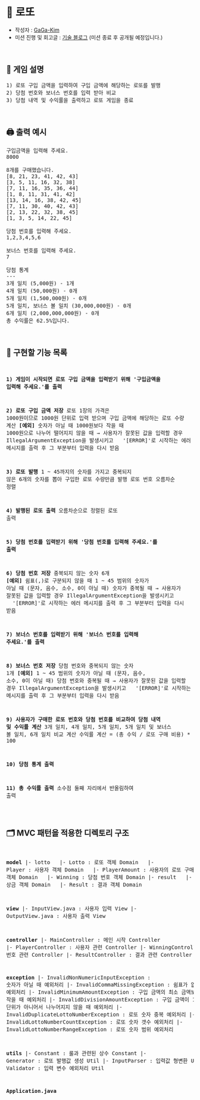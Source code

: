<h1> 🎰 로또 </h1>

- 작성자 : [GaGa-Kim](https://github.com/GaGa-Kim/java-lotto-6/tree/GaGa-Kim)
- 미션 진행 및 회고글 : [기술 블로그](https://gaga-kim.tistory.com/1677) (미션 종료 후 공개될 예정입니다.)

<br>

<h2> 📍 게임 설명 </h2>
<pre>
1) 로또 구입 금액을 입력하여 구입 금액에 해당하는 로또를 발행
2) 당첨 번호와 보너스 번호를 입력 받아 비교
3) 당첨 내역 및 수익률을 출력하고 로또 게임을 종료
</pre>

<br>

<h2> 🖨 출력 예시 </h2>

<pre>
구입금액을 입력해 주세요.
8000

8개를 구매했습니다.
[8, 21, 23, 41, 42, 43]
[3, 5, 11, 16, 32, 38]
[7, 11, 16, 35, 36, 44]
[1, 8, 11, 31, 41, 42]
[13, 14, 16, 38, 42, 45]
[7, 11, 30, 40, 42, 43]
[2, 13, 22, 32, 38, 45]
[1, 3, 5, 14, 22, 45]

당첨 번호를 입력해 주세요.
1,2,3,4,5,6

보너스 번호를 입력해 주세요.
7

당첨 통계
---
3개 일치 (5,000원) - 1개
4개 일치 (50,000원) - 0개
5개 일치 (1,500,000원) - 0개
5개 일치, 보너스 볼 일치 (30,000,000원) - 0개
6개 일치 (2,000,000,000원) - 0개
총 수익률은 62.5%입니다.
</pre>

<br>

<h2> 📄 구현할 기능 목록 </h2>
<pre>

**1) 게임이 시작되면 로또 구입 금액을 입력받기 위해 '구입금액을 입력해 주세요.'를 출력**

**2) 로또 구입 금액 저장**
로또 1장의 가격은 1000원이므로 1000원 단위로 입력 받으며 구입 금액에 해당하는 로또 수량 계산
**[예외]**
숫자가 아닐 때
1000원보다 작을 때
1000원으로 나누어 떨어지지 않을 때
→ 사용자가 잘못된 값을 입력할 경우 IllegalArgumentException을 발생시키고
&nbsp;&nbsp;'[ERROR]'로 시작하는 에러 메시지를 출력 후 그 부분부터 입력을 다시 받음

**3) 로또 발행**
1 ~ 45까지의 숫자를 가지고 중복되지 않은 6개의 숫자를 뽑아 구입한 로또 수량만큼 발행 로또 번호 오름차순 정렬

**4) 발행된 로또 출력**
오름차순으로 정렬된 로또 출력

**5) 당첨 번호를 입력받기 위해 '당첨 번호를 입력해 주세요.'를 출력**

**6) 당첨 번호 저장**
중복되지 않는 숫자 6개
**[예외]**
쉼표(,)로 구분되지 않을 때
1 ~ 45 범위의 숫자가 아닐 때 (문자, 음수, 소수, 0이 아닐 때)
숫자가 중복될 때 
→ 사용자가 잘못된 값을 입력할 경우 IllegalArgumentException을 발생시키고
&nbsp;&nbsp;'[ERROR]'로 시작하는 에러 메시지를 출력 후 그 부분부터 입력을 다시 받음

**7) 보너스 번호를 입력받기 위해 '보너스 번호를 입력해 주세요.'를 출력**

**8) 보너스 번호 저장**
당첨 번호와 중복되지 않는 숫자 1개
**[예외]**
1 ~ 45 범위의 숫자가 아닐 때 (문자, 음수, 소수, 0이 아닐 때)
당첨 번호와 중복될 때 
→ 사용자가 잘못된 값을 입력할 경우 IllegalArgumentException을 발생시키고
&nbsp;&nbsp;'[ERROR]'로 시작하는 에러 메시지를 출력 후 그 부분부터 입력을 다시 받음

**9) 사용자가 구매한 로또 번호와 당첨 번호를 비교하여 당첨 내역 및 수익률 계산**
3개 일치, 4개 일치, 5개 일치, 5개 일치 및 보너스 볼 일치, 6개 일치 비교 계산
수익률 계산 = (총 수익 / 로또 구매 비용) * 100

**10) 당첨 통계 출력**

**11) 총 수익률 출력**
소수점 둘째 자리에서 반올림하여 출력
</pre>
<br>

<h2> 🗂 MVC 패턴을 적용한 디렉토리 구조 </h2>
<pre>

**model**
|- lotto
&nbsp;&nbsp;|- Lotto : 로또 객체 Domain
&nbsp;&nbsp;|- Player : 사용자 객체 Domain
&nbsp;&nbsp;|- PlayerAmount : 사용자의 로또 구매 수량 객체 Domain
&nbsp;&nbsp;|- Winning : 당첨 번호 객체 Domain
|- result
&nbsp;&nbsp;|- Prize : 상금 객체 Domain
&nbsp;&nbsp;|- Result : 결과 객체 Domain

**view**
|- InputView.java : 사용자 입력 View
|- OutputView.java : 사용자 출력 View

**controller**
|- MainController : 메인 시작 Controller
|- PlayerController : 사용자 관련 Controller
|- WinningController : 당첨 번호 관련 Controller
|- ResultController : 결과 관련 Controller

**exception**
|- InvalidNonNumericInputException : 숫자가 아닐 때 예외처리
|- InvalidCommaMissingException : 쉼표가 없을 때 예외처리
|- InvalidMinimumAmountException : 구입 금액의 최소 금액보다 작을 때 예외처리
|- InvalidDivisionAmountException : 구입 금액이 1000원 단위가 아니어서 나누어지지 않을 때 예외처리
|- InvalidDuplicateLottoNumberException : 로또 숫자 중복 예외처리
|- InvalidLottoNumberCountException : 로또 숫자 갯수 예외처리
|- InvalidLottoNumberRangeException : 로또 숫자 범위 예외처리

**utils**
|- Constant : 룰과 관련된 상수 Constant
|- Generator : 로또 발행값 생성 Util
|- InputParser : 입력값 형변환 Util
|- Validator : 입력 변수 예외처리 Util

**Application.java**
</pre>
